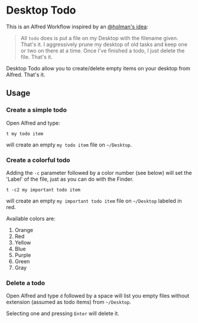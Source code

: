 # Desktop Todo

This is an Alfred Workflow inspired by an [@holman's idea](https://github.com/holman/dotfiles/commit/d774e970a88a04aca8024178849301af6d6ac5c3):

> All `todo` does is put a file on my Desktop with the filename given. That's it. I aggressively prune my desktop of old tasks and keep one or two on there at a time. Once I've finished a todo, I just delete the file. That's it.

Desktop Todo allow you to create/delete empty items on your desktop from Alfred. That's it.

## Usage

### Create a simple todo

Open Alfred and type:

    t my todo item

will create an empty `my todo item` file on `~/Desktop`.

### Create a colorful todo

Adding the `-c` parameter followed by a color number (see below) will set the 'Label' of the file, just as you can do with the Finder.

    t -c2 my important todo item

will create an empty `my important todo item` file on `~/Desktop` labeled in red.

Available colors are:

1.  Orange
2.  Red
3.  Yellow
4.  Blue
5.  Purple
6.  Green
7.  Gray

### Delete a todo

Open Alfred and type `d` followed by a space will list you empty files without extension (assumed as todo items) from `~/Desktop`.

Selecting one and pressing `Enter` will delete it.
